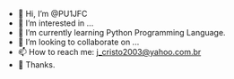 - 👋 Hi, I’m @PU1JFC
- 👀 I’m interested in ...
- 🌱 I’m currently learning Python Programming Language.
- 💞️ I’m looking to collaborate on ...
- 📫 How to reach me: j_cristo2003@yahoo.com.br
- 💞️ Thanks.

<!---
PU1JFC/PU1JFC is a ✨ special ✨ repository because its `README.md` (this file) appears on your GitHub profile.
You can click the Preview link to take a look at your changes.
--->
